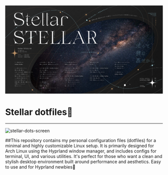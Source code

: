![](Wallpapers/stellar.png)
# Stellar dotfiles🌠
---
![stellar-dots-screen](https://github.com/user-attachments/assets/0054d75f-f643-4d47-b317-9350c2849e94)

##This repository contains my personal configuration files (dotfiles) for a minimal and highly customizable Linux setup. It is primarily designed for Arch Linux using the Hyprland window manager, and includes configs for terminal, UI, and various utilities. It's perfect for those who want a clean and stylish desktop environment built around performance and aesthetics. Easy to use and for Hyprland newbies💫
